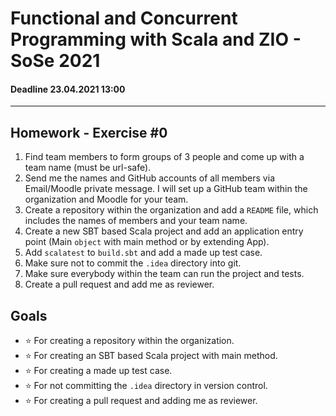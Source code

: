 # Functional and Concurrent Programming with Scala and ZIO - SoSe 2021
#### Deadline 23.04.2021 13:00
---------------------
## Homework - Exercise #0
1. Find team members to form groups of 3 people and come up with a team name (must be url-safe). 
2. Send me the names and GitHub accounts of all members via Email/Moodle private message.
I will set up a GitHub team within the organization and Moodle for your team.
2. Create a repository within the organization and add a `README` file, which includes the names of members and your team name.
4. Create a new SBT based Scala project and add an application entry point (Main `object` with main method or by extending App).
5. Add `scalatest` to `build.sbt` and add a made up test case. 
5. Make sure not to commit the `.idea` directory into git.
6. Make sure everybody within the team can run the project and tests. 
7. Create a pull request and add me as reviewer.

## Goals
- :star: For creating a repository within the organization.
- :star: For creating an SBT based Scala project with main method.
- :star: For creating a made up test case.
- :star: For not committing the `.idea` directory in version control.
- :star: For creating a pull request and adding me as reviewer.
